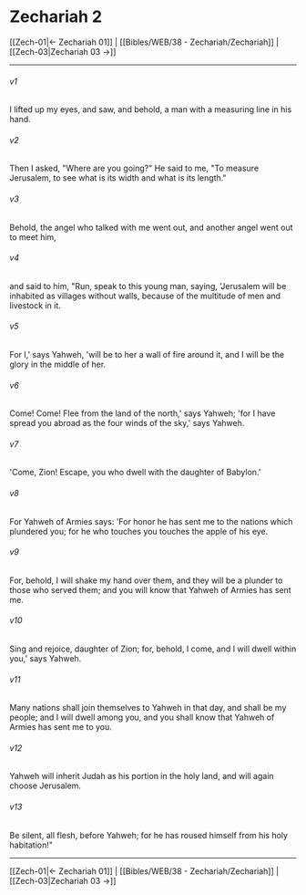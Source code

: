 # Zechariah 2

[[Zech-01|← Zechariah 01]] | [[Bibles/WEB/38 - Zechariah/Zechariah]] | [[Zech-03|Zechariah 03 →]]
***



###### v1 
I lifted up my eyes, and saw, and behold, a man with a measuring line in his hand. 

###### v2 
Then I asked, "Where are you going?" He said to me, "To measure Jerusalem, to see what is its width and what is its length." 

###### v3 
Behold, the angel who talked with me went out, and another angel went out to meet him, 

###### v4 
and said to him, "Run, speak to this young man, saying, 'Jerusalem will be inhabited as villages without walls, because of the multitude of men and livestock in it. 

###### v5 
For I,' says Yahweh, 'will be to her a wall of fire around it, and I will be the glory in the middle of her. 

###### v6 
Come! Come! Flee from the land of the north,' says Yahweh; 'for I have spread you abroad as the four winds of the sky,' says Yahweh. 

###### v7 
'Come, Zion! Escape, you who dwell with the daughter of Babylon.' 

###### v8 
For Yahweh of Armies says: 'For honor he has sent me to the nations which plundered you; for he who touches you touches the apple of his eye. 

###### v9 
For, behold, I will shake my hand over them, and they will be a plunder to those who served them; and you will know that Yahweh of Armies has sent me. 

###### v10 
Sing and rejoice, daughter of Zion; for, behold, I come, and I will dwell within you,' says Yahweh. 

###### v11 
Many nations shall join themselves to Yahweh in that day, and shall be my people; and I will dwell among you, and you shall know that Yahweh of Armies has sent me to you. 

###### v12 
Yahweh will inherit Judah as his portion in the holy land, and will again choose Jerusalem. 

###### v13 
Be silent, all flesh, before Yahweh; for he has roused himself from his holy habitation!"

***
[[Zech-01|← Zechariah 01]] | [[Bibles/WEB/38 - Zechariah/Zechariah]] | [[Zech-03|Zechariah 03 →]]
